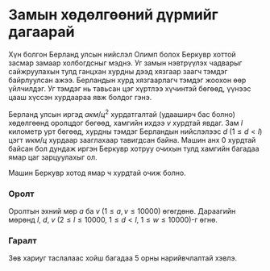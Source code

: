 Замын хөдөлгөөний дүрмийг дагаарай
==================================

Хүн болгон Берланд улсын нийслэл Олимп болох Беркувр хоттой засмар замаар
холбогдсныг мэднэ. Уг замын нэвтрүүлэх чадварыг сайжруулахын тулд ганцхан хурдны
дээд хязгаар заагч тэмдэг байрлуулсан ажээ. Берландын хурд хязгаарлагч тэмдэг
жоохон өөр үйлчилдэг. Уг тэмдэг нь тавьсан цэг хүртлээ хүчинтэй бөгөөд, үүнээс
цааш хүссэн хурдаараа явж болдог гэнэ.

Берланд улсын иргэд $a км/ц^2$ хурдатгалтай (удааширч бас болно) хөдөлгөөнд
оролцдог бөгөөд, хамгийн ихдээ $v$ хурдтай явдаг. Зам $l$ километр урт бөгөөд,
хурдны тэмдэг Берландын нийслэлээс $d$ ($1 ≤ d < l$) цэгт $w км/ц$ хурдаар
зааглахаар тавигдсан байна.  Машин анх 0 хурдтай байсан бол дундаж иргэн Беркувр
хотруу очихын тулд хамгийн багадаа ямар цаг зарцуулахыг ол.

Машин Беркувр хотод ямар ч хурдтай очиж болно.


### Оролт
Оролтын эхний мөр $a$ ба $v$ ($1 ≤ a,v ≤ 10000$) өгөгдөнө. Дараагийн мөрөнд $l$,
$d$, $v$ ($2 ≤ l ≤10000$, $1 ≤ d < l$, $1≤ w ≤ 10000$)-г өгнө.


### Гаралт
Зөв хариуг таслалаас хойш багадаа 5 орны нарийвчлалтай хэвлэ.
